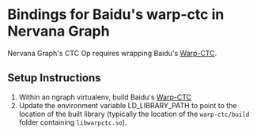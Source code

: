 # Bindings for Baidu's warp-ctc in Nervana Graph

Nervana Graph's CTC Op requires wrapping Baidu's [Warp-CTC](https://github.com/baidu-research/warp-ctc).
  
## Setup Instructions
1. Within an ngraph virtualenv, build Baidu's [Warp-CTC](https://github.com/baidu-research/warp-ctc) 
2. Update the environment variable LD_LIBRARY_PATH to point to the location of the built library (typically the location of the ``warp-ctc/build`` folder containing ``libwarpctc.so``).

